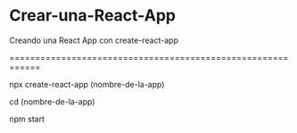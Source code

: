 # Crear-una-React-App
Creando una React App con create-react-app 

============================================================

npx create-react-app (nombre-de-la-app)
  
cd (nombre-de-la-app)
  
npm start
